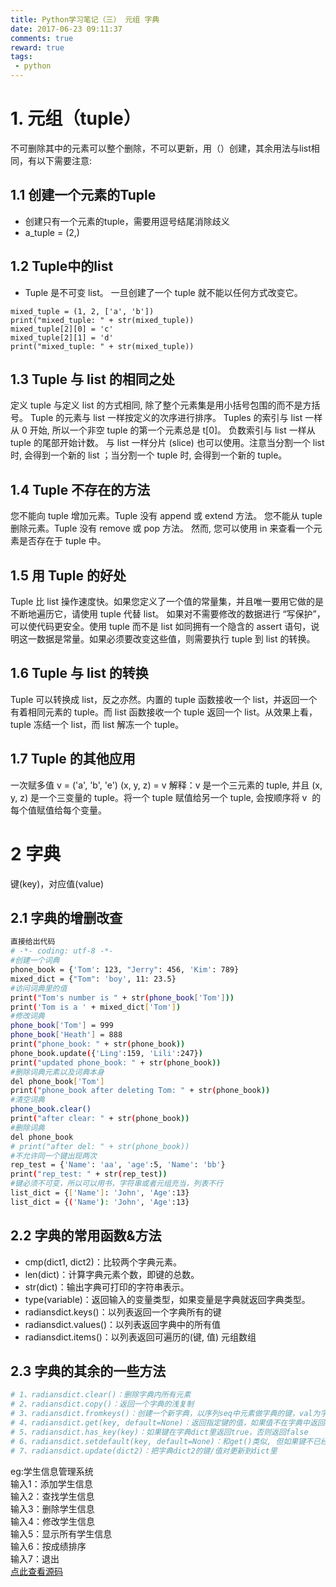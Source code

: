 ```yaml
---
title: Python学习笔记（三） 元组 字典
date: 2017-06-23 09:11:37
comments: true
reward: true
tags: 
 - python
---
```

# 1. 元组（tuple）
不可删除其中的元素可以整个删除，不可以更新，用（）创建，其余用法与list相同，有以下需要注意:  
## 1.1 创建一个元素的Tuple
* 创建只有一个元素的tuple，需要用逗号结尾消除歧义
* a_tuple = (2,)  

## 1.2 Tuple中的list
* Tuple 是不可变 list。 一旦创建了一个 tuple 就不能以任何方式改变它。
``` stylus
mixed_tuple = (1, 2, ['a', 'b'])
print("mixed_tuple: " + str(mixed_tuple))
mixed_tuple[2][0] = 'c'
mixed_tuple[2][1] = 'd'
print("mixed_tuple: " + str(mixed_tuple))
```
<!-- more -->
## 1.3 Tuple 与 list 的相同之处
定义 tuple 与定义 list 的方式相同, 除了整个元素集是用小括号包围的而不是方括号。
Tuple 的元素与 list 一样按定义的次序进行排序。 Tuples 的索引与 list 一样从 0 开始, 所以一个非空 tuple 的第一个元素总是 t[0]。
负数索引与 list 一样从 tuple 的尾部开始计数。
与 list 一样分片 (slice) 也可以使用。注意当分割一个 list 时, 会得到一个新的 list ；当分割一个 tuple 时, 会得到一个新的 tuple。
## 1.4 Tuple 不存在的方法
您不能向 tuple 增加元素。Tuple 没有 append 或 extend 方法。
您不能从 tuple 删除元素。Tuple 没有 remove 或 pop 方法。
然而, 您可以使用 in 来查看一个元素是否存在于 tuple 中。
## 1.5 用 Tuple 的好处
Tuple 比 list 操作速度快。如果您定义了一个值的常量集，并且唯一要用它做的是不断地遍历它，请使用 tuple 代替 list。
如果对不需要修改的数据进行 “写保护”，可以使代码更安全。使用 tuple 而不是 list 如同拥有一个隐含的 assert 语句，说明这一数据是常量。如果必须要改变这些值，则需要执行 tuple 到 list 的转换。
## 1.6 Tuple 与 list 的转换
Tuple 可以转换成 list，反之亦然。内置的 tuple 函数接收一个 list，并返回一个有着相同元素的 tuple。而 list 函数接收一个 tuple 返回一个 list。从效果上看，tuple 冻结一个 list，而 list 解冻一个 tuple。
## 1.7 Tuple 的其他应用
一次赋多值
v = ('a', 'b', 'e')
(x, y, z) = v
解释：v 是一个三元素的 tuple, 并且 (x, y, z) 是一个三变量的 tuple。将一个 tuple 赋值给另一个 tuple, 会按顺序将 v  的每个值赋值给每个变量。
# 2 字典
键(key)，对应值(value) 
## 2.1 字典的增删改查
``` bash
直接给出代码
# -*- coding: utf-8 -*-
#创建一个词典
phone_book = {'Tom': 123, "Jerry": 456, 'Kim': 789}
mixed_dict = {"Tom": 'boy', 11: 23.5}
#访问词典里的值
print("Tom's number is " + str(phone_book['Tom']))
print('Tom is a ' + mixed_dict['Tom'])
#修改词典
phone_book['Tom'] = 999
phone_book['Heath'] = 888
print("phone_book: " + str(phone_book)) 
phone_book.update({'Ling':159, 'Lili':247})
print("updated phone_book: " + str(phone_book)) 
#删除词典元素以及词典本身
del phone_book['Tom']
print("phone_book after deleting Tom: " + str(phone_book)) 
#清空词典
phone_book.clear()
print("after clear: " + str(phone_book))
#删除词典
del phone_book
# print("after del: " + str(phone_book))
#不允许同一个键出现两次
rep_test = {'Name': 'aa', 'age':5, 'Name': 'bb'}
print("rep_test: " + str(rep_test))
#键必须不可变，所以可以用书，字符串或者元组充当，列表不行
list_dict = {['Name']: 'John', 'Age':13}
list_dict = {('Name'): 'John', 'Age':13}
```
## 2.2 字典的常用函数&方法
* cmp(dict1, dict2)：比较两个字典元素。
* len(dict)：计算字典元素个数，即键的总数。
* str(dict)：输出字典可打印的字符串表示。
* type(variable)：返回输入的变量类型，如果变量是字典就返回字典类型。
* radiansdict.keys()：以列表返回一个字典所有的键
* radiansdict.values()：以列表返回字典中的所有值
* radiansdict.items()：以列表返回可遍历的(键, 值) 元组数组
## 2.3 字典的其余的一些方法
``` bash
# 1、radiansdict.clear()：删除字典内所有元素
# 2、radiansdict.copy()：返回一个字典的浅复制
# 3、radiansdict.fromkeys()：创建一个新字典，以序列seq中元素做字典的键，val为字典所有键对应的初始值
# 4、radiansdict.get(key, default=None)：返回指定键的值，如果值不在字典中返回default值
# 5、radiansdict.has_key(key)：如果键在字典dict里返回true，否则返回false
# 6、radiansdict.setdefault(key, default=None)：和get()类似, 但如果键不已经存在于字典中，将会添加键并将值设为default
# 7、radiansdict.update(dict2)：把字典dict2的键/值对更新到dict里
```
eg:学生信息管理系统  
输入1：添加学生信息  
输入2：查找学生信息   
输入3：删除学生信息  
输入4：修改学生信息  
输入5：显示所有学生信息  
输入6：按成绩排序  
输入7：退出  
[点此查看源码](https://github.com/serenityd/Python/blob/master/06studentinfo.py)